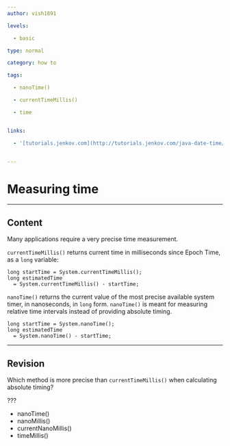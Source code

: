 ```yaml
---
author: vish1891

levels:

  - basic

type: normal

category: how to

tags:

  - nanoTime()

  - currentTimeMillis()

  - time


links:

  - '[tutorials.jenkov.com](http://tutorials.jenkov.com/java-date-time/time-measurement.html){website}'


---
```


# Measuring time

---
## Content

Many applications require a very precise time measurement. 

`currentTimeMillis()` returns current time in milliseconds since Epoch Time, as a `long` variable:

```
long startTime = System.currentTimeMillis();
long estimatedTime 
  = System.currentTimeMillis() - startTime;
```

`nanoTime()` returns the current value of the most precise available system timer, in nanoseconds, in `long` form. `nanoTime()` is meant for measuring relative time intervals                   instead of providing absolute timing.

```
long startTime = System.nanoTime();
long estimatedTime 
  = System.nanoTime() - startTime;
```

---
## Revision

Which method is more precise than `currentTimeMillis()` when calculating absolute timing?

???

* nanoTime()
* nanoMillis()
* currentNanoMillis()
* timeMillis()

